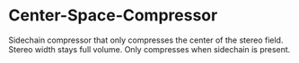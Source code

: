 # Center-Space-Compressor

Sidechain compressor that only compresses the center of the stereo field. Stereo width stays full volume. Only compresses when sidechain is present.  

